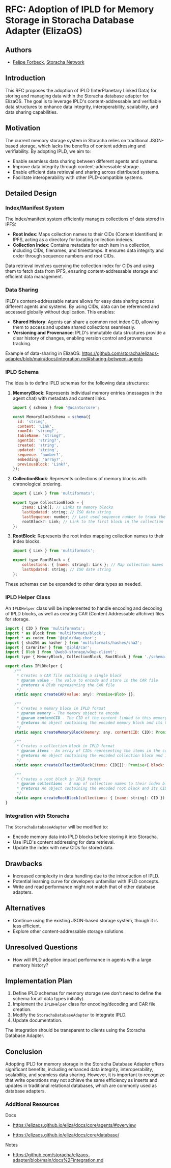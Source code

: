 # RFC: Adoption of IPLD for Memory Storage in Storacha Database Adapter (ElizaOS)

## Authors

- [Felipe Forbeck](https://github.com/fforbeck), [Storacha Network](https://storacha.network/)

## Introduction

This RFC proposes the adoption of IPLD (InterPlanetary Linked Data) for storing and managing data within the Storacha database adapter for ElizaOS. The goal is to leverage IPLD's content-addressable and verifiable data structures to enhance data integrity, interoperability, scalability, and data sharing capabilities.

## Motivation

The current memory storage system in Storacha relies on traditional JSON-based storage, which lacks the benefits of content addressing and verifiability. By adopting IPLD, we aim to:

- Enable seamless data sharing between different agents and systems.
- Improve data integrity through content-addressable storage.
- Enable efficient data retrieval and sharing across distributed systems.
- Facilitate interoperability with other IPLD-compatible systems.

## Detailed Design

### Index/Manifest System

The index/manifest system efficiently manages collections of data stored in IPFS:

- **Root Index**: Maps collection names to their CIDs (Content Identifiers) in IPFS, acting as a directory for locating collection indexes.
- **Collection Index**: Contains metadata for each item in a collection, including CIDs, filenames, and timestamps. It ensures data integrity and order through sequence numbers and root CIDs.

Data retrieval involves querying the collection index for CIDs and using them to fetch data from IPFS, ensuring content-addressable storage and efficient data management.

### Data Sharing

IPLD's content-addressable nature allows for easy data sharing across different agents and systems. By using CIDs, data can be referenced and accessed globally without duplication. This enables:

- **Shared History**: Agents can share a common root index CID, allowing them to access and update shared collections seamlessly.
- **Versioning and Provenance**: IPLD's immutable data structures provide a clear history of changes, enabling version control and provenance tracking.

Example of data-sharing in ElizaOS: https://github.com/storacha/elizaos-adapter/blob/main/docs/integration.md#sharing-between-agents

### IPLD Schema

The idea is to define IPLD schemas for the following data structures:

1. **MemoryBlock**: Represents individual memory entries (messages in the agent chat) with metadata and content links.
    ```javascript
    import { schema } from '@ucanto/core';

    const MemoryBlockSchema = schema({
      id: 'string',
      content: 'Link',
      roomId: 'string?',
      tableName: 'string?',
      agentId: 'string?',
      created: 'string',
      updated: 'string',
      sequence: 'number?',
      embedding: 'array?',
      previousBlock: 'Link?',
    });
    ```
2. **CollectionBlock**: Represents collections of memory blocks with chronological ordering.
    ```javascript
    import { Link } from 'multiformats';

    export type CollectionBlock = {
        items: Link[]; // Links to memory blocks
        lastUpdated: string; // ISO date string
        lastSequence: number; // Last used sequence number to track the order of the memories
        rootBlock?: Link; // Link to the first block in the collection
    };
    ```
3. **RootBlock**: Represents the root index mapping collection names to their index blocks.
    ```javascript
    import { Link } from 'multiformats';

    export type RootBlock = {
        collections: { [name: string]: Link }; // Map collection names to their index blocks
        lastUpdated: string; // ISO date string
    };
    ```
These schemas can be expanded to other data types as needed.

### IPLD Helper Class

An `IPLDHelper` class will be implemented to handle encoding and decoding of IPLD blocks, as well as creating CAR (Content Addressable aRchive) files for storage.

```javascript
import { CID } from 'multiformats';
import * as Block from 'multiformats/block';
import * as codec from '@ipld/dag-cbor';
import { sha256 as hasher } from 'multiformats/hashes/sha2';
import { CarWriter } from '@ipld/car';
import { Blob } from '@web3-storage/w3up-client';
import type { MemoryBlock, CollectionBlock, RootBlock } from './schema.js';

export class IPLDHelper {
    /**
     * Creates a CAR file containing a single block
     * @param value - The value to encode and store in the CAR file
     * @returns A Blob representing the CAR file
     */
    static async createCAR(value: any): Promise<Blob> {};

    /**
     * Creates a memory block in IPLD format
     * @param memory - The memory object to encode
     * @param contentCID - The CID of the content linked to this memory
     * @returns An object containing the encoded memory block and its CID
     */
    static async createMemoryBlock(memory: any, contentCID: CID): Promise<{ block: MemoryBlock; cid: CID }> {};

    /**
     * Creates a collection block in IPLD format
     * @param items - An array of CIDs representing the items in the collection
     * @returns An object containing the encoded collection block and its CID
     */
    static async createCollectionBlock(items: CID[]): Promise<{ block: CollectionBlock; cid: CID }> {};

    /**
     * Creates a root block in IPLD format
     * @param collections - A map of collection names to their index block CIDs
     * @returns An object containing the encoded root block and its CID
     */
    static async createRootBlock(collections: { [name: string]: CID }): Promise<{ block: RootBlock; cid: CID }> {};
}
```

### Integration with Storacha

The `StorachaDatabaseAdapter` will be modified to:

- Encode memory data into IPLD blocks before storing it into Storacha.
- Use IPLD's content addressing for data retrieval.
- Update the index with new CIDs for stored data.

## Drawbacks

- Increased complexity in data handling due to the introduction of IPLD.
- Potential learning curve for developers unfamiliar with IPLD concepts.
- Write and read performance might not match that of other database adapters.

## Alternatives

- Continue using the existing JSON-based storage system, though it is less efficient.
- Explore other content-addressable storage solutions.

## Unresolved Questions

- How will IPLD adoption impact performance in agents with a large memory history?

## Implementation Plan

1. Define IPLD schemas for memory storage (we don't need to define the schema for all data types initially).
2. Implement the `IPLDHelper` class for encoding/decoding and CAR file creation.
3. Modify the `StorachaDatabaseAdapter` to integrate IPLD.
4. Update documentation.

The integration should be transparent to clients using the Storacha Database Adapter.

## Conclusion

Adopting IPLD for memory storage in the Storacha Database Adapter offers significant benefits, including enhanced data integrity, interoperability, scalability, and seamless data sharing. However, it is important to recognize that write operations may not achieve the same efficiency as inserts and updates in traditional relational databases, which are commonly used as database adapters.


### Additional Resources

Docs

- https://elizaos.github.io/eliza/docs/core/agents/#overview

- https://elizaos.github.io/eliza/docs/core/database/


Notes

- https://github.com/storacha/elizaos-adapter/blob/main/docs%2Fintegration.md